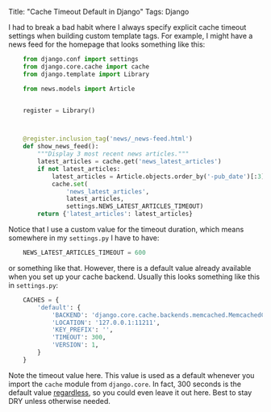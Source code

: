 Title: "Cache Timeout Default in Django"
Tags: Django

I had to break a bad habit where I always specify explicit cache timeout settings when building custom template tags.  For example, I might have a news feed for the homepage that looks something like this:

```python
    from django.conf import settings
    from django.core.cache import cache
    from django.template import Library

    from news.models import Article


    register = Library()



    @register.inclusion_tag('news/_news-feed.html')
    def show_news_feed():
        """Display 3 most recent news articles."""
        latest_articles = cache.get('news_latest_articles')
        if not latest_articles:
            latest_articles = Article.objects.order_by('-pub_date')[:3]
            cache.set(
                'news_latest_articles',
                latest_articles,
                settings.NEWS_LATEST_ARTICLES_TIMEOUT)
        return {'latest_articles': latest_articles}
```

Notice that I use a custom value for the timeout duration, which means somewhere in my ``settings.py`` I have to have:

```python
    NEWS_LATEST_ARTICLES_TIMEOUT = 600
```

or something like that.  However, there is a default value already available when you set up your cache backend.  Usually this looks something like this in ``settings.py``:

```python
    CACHES = {
        'default': {
            'BACKEND': 'django.core.cache.backends.memcached.MemcachedCache',
            'LOCATION': '127.0.0.1:11211',
            'KEY_PREFIX': '',
            'TIMEOUT': 300,
            'VERSION': 1,
        }
    }
```

Note the timeout value here.  This value is used as a default whenever you import the ``cache`` module from ``django.core``.  In fact, 300 seconds is the default value [regardless][1], so you could even leave it out here.  Best to stay DRY unless otherwise needed.

[1]: https://docs.djangoproject.com/en/1.4/ref/settings/#timeout
